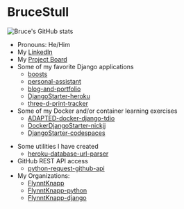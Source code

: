 # BruceStull

![Bruce's GitHub stats](https://github-readme-stats.vercel.app/api?username=brucestull&theme=vue&show_icons=true)

* Pronouns: He/Him
* My [LinkedIn](https://www.linkedin.com/in/bruce-stull/)
* My [Project Board](https://github.com/users/brucestull/projects/6/)
* Some of my favorite Django applications
  * [boosts](https://github.com/brucestull/boosts)
  * [personal-assistant](https://github.com/brucestull/personal-assistant)
  * [blog-and-portfolio](https://github.com/brucestull/blog-and-portfolio)
  * [DjangoStarter-heroku](https://github.com/brucestull/DjangoStarter-heroku)
  * [three-d-print-tracker](https://github.com/brucestull/three-d-print-tracker)
* Some of my Docker and/or container learning exercises
  * [ADAPTED-docker-django-tdio](https://github.com/brucestull/ADAPTED-docker-django-tdio)
  * [DockerDjangoStarter-nickjj](https://github.com/brucestull/DockerDjangoStarter-nickjj)
  * [DjangoStarter-codespaces](https://github.com/brucestull/DjangoStarter-codespaces)
<!--  * [DockerDjangoStarter-tdio](https://github.com/brucestull/DockerDjangoStarter-tdio) -->
* Some utilities I have created
  * [heroku-database-url-parser](https://github.com/brucestull/heroku-database-url-parser)
* GitHub REST API access
  * [python-request-github-api](https://github.com/brucestull/python-request-github-api)
* My Organizations:
  * [FlynntKnapp](https://github.com/orgs/FlynntKnapp/repositories)
  * [FlynntKnapp-python](https://github.com/orgs/FlynntKnapp-python/repositories)
  * [FlynntKnapp-django](https://github.com/orgs/FlynntKnapp-django/repositories)

<!-- * 🌱 I’m currently learning and/or reviewing: -->

<!-- ![Snake Animation - courtesy of https://blog.arnabghosh.me/add-github-dark-snake-animation-readme](https://github.com/brucestull/brucestull/blob/output/github-contribution-grid-snake.svg)
 -->
 
<!--
**brucestull/brucestull** is a ✨ _special_ ✨ repository because its `README.md` (this file) appears on your GitHub profile.

Here are some ideas to get you started:

- 🔭 I’m currently working on ...
- 👯 I’m looking to collaborate on ...
- 🤔 I’m looking for help with ...
- 💬 Ask me about ...
- 📫 How to reach me: ...
- ⚡ Fun fact: ...
-->

